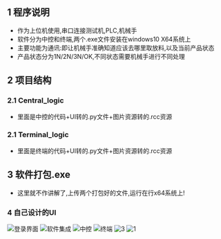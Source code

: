 ## 1 程序说明

- 作为上位机使用,串口连接测试机,PLC,机械手
- 软件分为中控和终端,两个.exe文件安装在windows10 X64系统上
- 主要功能为通讯:即让机械手准确知道应该去哪里取放料,以及当前产品状态
- 产品状态分为1N/2N/3N/OK,不同状态需要机械手进行不同处理

## 2 项目结构

### 2.1 Central_logic
- 里面是中控的代码+UI转的.py文件+图片资源转的.rcc资源
### 2.1 Terminal_logic
- 里面是终端的代码+UI转的.py文件+图片资源转的.rcc资源

## 3 软件打包.exe
- 这里就不作讲解了,上传两个打包好的文件,运行在行x64系统上!
### 4 自己设计的UI
![登录界面](https://user-images.githubusercontent.com/90136935/187111831-218b1cf1-471d-4222-821e-584adee88d9c.JPG)
![软件集成](https://user-images.githubusercontent.com/90136935/187111935-6f77a941-0cce-40c9-a19b-ab6508c2e913.jpg)
![中控](https://user-images.githubusercontent.com/90136935/187111964-c9ee68ab-4b50-48d5-9ce0-6362a8d1e4ef.JPG)
![终端](https://user-images.githubusercontent.com/90136935/187111972-e47b7a30-1a83-46b0-b850-736fac8d2135.JPG)
![3](https://user-images.githubusercontent.com/90136935/187112018-79d1ae52-fd00-448f-8cc9-107c2531a0ba.jpg)
![1](https://user-images.githubusercontent.com/90136935/187112040-4aff1d12-d2cb-4a2e-8dde-0909c2f1b95a.jpg)
